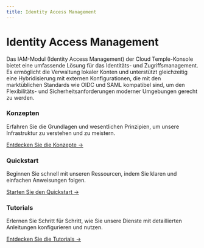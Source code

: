```yaml
---
title: Identity Access Management
---
```


# Identity Access Management

Das IAM-Modul (Identity Access Management) der Cloud Temple-Konsole bietet eine umfassende Lösung für das Identitäts- und Zugriffsmanagement.
Es ermöglicht die Verwaltung lokaler Konten und unterstützt gleichzeitig eine Hybridisierung mit externen Konfigurationen, die mit den marktüblichen Standards wie OIDC und SAML kompatibel sind, um den Flexibilitäts- und Sicherheitsanforderungen moderner Umgebungen gerecht zu werden.

<div className="card-grid">
  <div className="card">
    <h3>Konzepten</h3>
    <p>Erfahren Sie die Grundlagen und wesentlichen Prinzipien, um unsere Infrastruktur zu verstehen und zu meistern.</p>
    <a href="iam/concepts" className="card-link">Entdecken Sie die Konzepte &rarr;</a>
  </div>
  <div className="card">
    <h3>Quickstart</h3>
    <p>Beginnen Sie schnell mit unseren Ressourcen, indem Sie klaren und einfachen Anweisungen folgen.</p>
    <a href="iam/quickstart" className="card-link">Starten Sie den Quickstart &rarr;</a>
  </div>
    <div className="card">
    <h3>Tutorials</h3>
    <p>Erlernen Sie Schritt für Schritt, wie Sie unsere Dienste mit detaillierten Anleitungen konfigurieren und nutzen.</p>
    <a href="iam/tutorials/sso_aad" className="card-link">Entdecken Sie die Tutorials &rarr;</a>
  </div>
</div>
